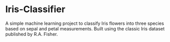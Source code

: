 # Iris-Classifier
A simple machine learning project to classify Iris flowers into three species based on sepal and petal measurements. Built using the classic Iris dataset published by R.A. Fisher.
